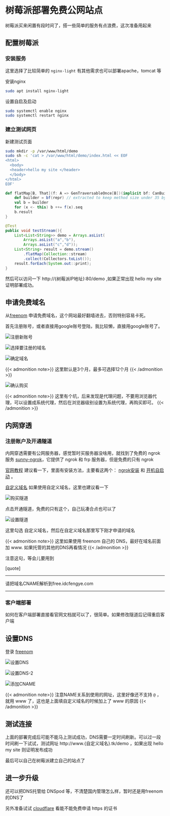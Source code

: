 # 树莓派部署免费公网站点




树莓派买来闲置有段时间了，搭一些简单的服务有点浪费，这次准备用起来

## 配置树莓派

### 安装服务

这里选择了比较简单的 `nginx-light` 有其他需求也可以部署apache，tomcat 等

安装nginx

```bash
sudo apt install nginx-light
```

设置自启及启动

```bash
sudo systemctl enable nginx
sudo systemctl restart nginx
```

### 建立测试网页

新建测试页面

```bash
sudo mkdir -p /var/www/html/demo
sudo sh -c 'cat > /var/www/html/demo/index.html << EOF
<html>
  <body>
  <header>hello my site </header>
  </body>
</html>
EOF'
```

```scala
def flatMap[B, That](f: A => GenTraversableOnce[B])(implicit bf: CanBuildFrom[Repr, B, That]): That = {
    def builder = bf(repr) // extracted to keep method size under 35 bytes, so that it can be JIT-inlined
    val b = builder
    for (x <- this) b ++= f(x).seq
    b.result
}
```

```java
@Test
public void testStream(){
    List<List<String>> demo = Arrays.asList(
        Arrays.asList("a","b"), 
        Arrays.asList("c","d"));
    List<String> result = demo.stream()
        .flatMap(Collection::stream)
        .collect(Collectors.toList());
    result.forEach(System.out::print);
}
```



然后可以访问一下  http://{树莓派IP地址}:80/demo  ,如果正常出现 hello my site 证明部署成功。

## 申请免费域名

从[freenom](https://my.freenom.com/clientarea.php) 申请免费域名，这个网站最好翻墙进去，否则特别容易卡死。

首先注册账号，或者直接用google账号登陆，我比较懒，直接用google账号了。

![注册新账号](01.png)

![选择要注册的域名](02.png)

![确定域名](03.png)

{{< admonition note>}}
这里默认是3个月，最多可选择12个月
{{< /admonition >}}

![确认购买](04.png)

{{< admonition note>}}
这里有个坑，后来发现是代理问题，不要用浏览器代理，可以设置成系统代理，然后在浏览器级别设置为系统代理，再购买即可。
{{< /admonition >}}

## 内网穿透

### 注册账户及开通隧道

内网穿透需要有公网服务器，感觉暂时买服务器没啥用，就找到了免费的 ngrok 服务 [sunny-ngrok](https://www.ngrok.cc/)，它提供了 ngrok 和 frp 服务器，但是免费的只有 ngrok

[官网教程](http://www.ngrok.cc/_book/) 建议看一下，里面有安装方法，主要看这两个： [ngrok安装](http://www.ngrok.cc/_book/start/ngrok_linux.html) 和 [开机自启动](http://www.ngrok.cc/_book/start/ngrok_auto.html) 。

[自定义域名](http://www.ngrok.cc/_book/general/hostname.html) 如果使用自定义域名，这里也建议看一下

![购买隧道](05.png)

点击开通隧道，免费的只有这个，自己玩凑合点也可以了

![设置隧道](06.png)

这里勾选 自定义域名，然后在自定义域名那里写下刚才申请的域名

{{< admonition note>}}
这里如果使用 freenom 自己的 DNS，最好在域名前面加 www. 如果托管的其他的DNS再看情况
{{< /admonition >}}


注意这句，等会儿要用到

[quote]
____
请把域名CNAME解析到free.idcfengye.com
____

### 客户端部署

如何在客户端部署直接看官网文档就可以了，很简单。如果修改隧道后记得重启客户端


## 设置DNS

登录 [freenom](https://my.freenom.com/clientarea.php)

![设置DNS](07.png)

![设置DNS-2](08.png)

![添加CNAME](09.png)

{{< admonition note>}}
注意NAME关系到使用的网址，这里好像还不支持 `@` ，就用 www 了，这也是上面填自定义域名的时候加上了 www 的原因
{{< /admonition >}}

## 测试连接

上面的部署完成后可能不能马上测试成功，DNS需要一定时间刷新。可以过一段时间刷一下试试，测试网址 http://www.{自定义域名}.tk/demo ，如果出现 hello my site 则证明发布成功

最后可以自己在树莓派建立自己的站点了

## 进一步升级

还可以把DNS托管给 DNSpod 等，不清楚国内管理怎么样，暂时还是用freenom的DNS了

另外准备试试 [cloudflare](https://dash.cloudflare.com/login) 看能不能免费申请 https 的证书

